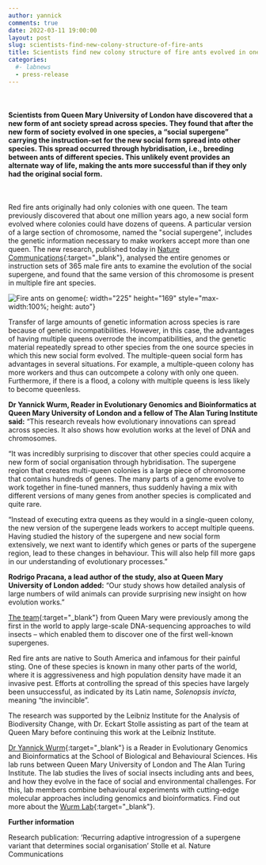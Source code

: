 ```yaml
---
author: yannick
comments: true
date: 2022-03-11 19:00:00
layout: post
slug: scientists-find-new-colony-structure-of-fire-ants
title: Scientists find new colony structure of fire ants evolved in one species before spreading to others.
categories:
  #- labnews
  - press-release
---
```


<br />

#### Scientists from Queen Mary University of London have discovered that a new form of ant society spread across species. They found that after the new form of society evolved in one species, a “social supergene” carrying the instruction-set for the new social form spread into other species. This spread occurred through hybridisation, i.e., breeding between ants of different species. This unlikely event provides an alternate way of life, making the ants more successful than if they only had the original social form.

<br />

Red fire ants originally had only colonies with one queen. The team previously discovered that about one million years ago, a new social form evolved where colonies could have dozens of queens. A particular version of a large section of chromosome, named the "social supergene", includes the genetic information necessary to make workers accept more than one queen. The new research, published today in [Nature Communications](https://www.nature.com/articles/s41467-022-28806-7){:target="_blank"}, analysed the entire genomes or instruction sets of 365 male fire ants to examine the evolution of the social supergene, and found that the same version of this chromosome is present in multiple fire ant species.

![Fire ants on genome](/img/news/Fire-ants-on-genome-096-cropped.large-shortened.jpg#center){: width="225" height="169" style="max-width:100%; height: auto"}

Transfer of large amounts of genetic information across species is rare because of genetic incompatibilities. However, in this case, the advantages of having multiple queens overrode the incompatibilities, and the genetic material repeatedly spread to other species from the one source species in which this new social form evolved. The multiple-queen social form has advantages in several situations. For example, a multiple-queen colony has more workers and thus can outcompete a colony with only one queen. Furthermore, if there is a flood, a colony with multiple queens is less likely to become queenless.

**Dr Yannick Wurm, Reader in Evolutionary Genomics and Bioinformatics at Queen Mary University of London and a fellow of The Alan Turing Institute said:** “This research reveals how evolutionary innovations can spread across species. It also shows how evolution works at the level of DNA and chromosomes.

“It was incredibly surprising to discover that other species could acquire a new form of social organisation through hybridisation. The supergene region that creates multi-queen colonies is a large piece of chromosome that contains hundreds of genes. The many parts of a genome evolve to work together in fine-tuned manners, thus suddenly having a mix with different versions of many genes from another species is complicated and quite rare.

“Instead of executing extra queens as they would in a single-queen colony, the new version of the supergene leads workers to accept multiple queens. Having studied the history of the supergene and new social form extensively, we next want to identify which genes or parts of the supergene region, lead to these changes in behaviour. This will also help fill more gaps in our understanding of evolutionary processes.”

**Rodrigo Pracana, a lead author of the study, also at Queen Mary University of London added:** “Our study shows how detailed analysis of large numbers of wild animals can provide surprising new insight on how evolution works.”

[The team](https://wurmlab.com/){:target="_blank"} from Queen Mary were previously among the first in the world to apply large-scale DNA-sequencing approaches to wild insects – which enabled them to discover one of the first well-known supergenes.

Red fire ants are native to South America and infamous for their painful sting. One of these species is known in many other parts of the world, where it is aggressiveness and high population density have made it an invasive pest. Efforts at controlling the spread of this species have largely been unsuccessful, as indicated by its Latin name, *Solenopsis invicta*, meaning “the invincible”.

The research was supported by the Leibniz Institute for the Analysis of Biodiversity Change, with Dr. Eckart Stolle assisting as part of the team at Queen Mary before continuing this work at the Leibniz Institute.

[Dr Yannick Wurm](https://wurmlab.com/){:target="_blank"} is a Reader in Evolutionary Genomics and Bioinformatics at the School of Biological and Behavioural Sciences. His lab runs between Queen Mary University of London and The Alan Turing Institute. The lab studies the lives of social insects including ants and bees, and how they evolve in the face of social and environmental challenges. For this, lab members combine behavioural experiments with cutting-edge molecular approaches including genomics and bioinformatics. Find out more about the [Wurm Lab](https://wurmlab.com/){:target="_blank"}.

**Further information**

Research publication: ‘Recurring adaptive introgression of a supergene variant that determines social organisation’ Stolle et al. Nature Communications
